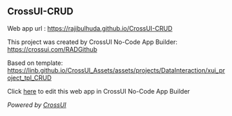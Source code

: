 ## CrossUI-CRUD
Web app url : https://rajibulhuda.github.io/CrossUI-CRUD

This project was created by CrossUI No-Code App Builder: https://crossui.com/RADGithub

Based on template: https://linb.github.io/CrossUI_Assets/assets/projects/DataInteraction/xui_project_tpl_CRUD

Click [here](https://crossui.com/RADGithub/#!from=github&owner=rajibulhuda&repo=CrossUI-CRUD) to edit this web app in CrossUI No-Code App Builder

<i>Powered by [CrossUI](https://crossui.com)</i>
